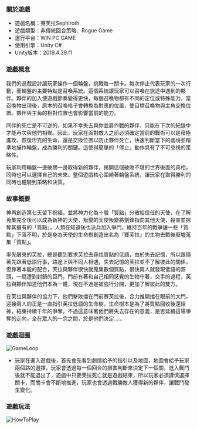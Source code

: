 ### 關於遊戲  

- 遊戲名稱：賽芙拉Sephiroth
- 遊戲類型：非傳統回合策略、Rogue Game
- 運行平台：WIN PC GAME
- 使用引擎：Unity C#
- Unity版本：2019.4.39.f1

### 遊戲概念  
  
我們的遊戲設計讓玩家操作一個輪盤，挑戰每一關卡。每次停止代表玩家的一次行動，而輪盤的主要特點是召喚系統。這個系統讓玩家可以召喚在旅途中遇到的夥伴。夥伴的加入使遊戲節奏變得更快，每個召喚物都有不同的定位或特殊能力。當召喚物出現後，原本的召喚格子會轉換為對應的位置，使目標召喚物與主角交換位置。夥伴與主角的相對位置也會影響當前的能力。

同伴的死亡是不可逆的，如果不幸失去與你並肩作戰的夥伴，只能在下次的紀錄中才能再次與他們相聚。因此，玩家在面對敵人之前必須確定當前的戰術可以是積極進攻、恢復坦克的生命，還是交換位置以防止夥伴死亡，快速判斷當下的處境並精準地操作輪盤，成為勝利的關鍵。這使得簡單的「停止」動作具有了不可忽視的策略性。 

玩家利用輪盤一邊破關一邊取得新的夥伴，揭開這個破敗不堪的世界後面的真相，同時也可以選擇自己的未來。整個遊戲核心圍繞著輪盤系統，讓玩家在取得勝利的同時也體驗到策略和決策。

### 故事概要
神再創造第七天留下祝福，並將神力化為十股「質點」分散給信任的天使，在了解蒐集完全後可以成為新神的天使，叛變的天使叛變將劍鋒指向其他天使，殺害並掠奪其擁有的「質點」，人類在知道後也派兵加入爭鬥，維持百年的戰爭讓一些「質點」下落不明，於是身為天使的生命樹創造出名為『賽芙拉』的生物去戰後廢墟蒐集「質點」。 

率先醒來的芙拉，總是聽到要求芙拉去尋找質點的低語，由於失去記憶，所以跟隨著先跟著低語行事，路途上與不同人相遇，失去記憶的芙拉並不了解彼此的關係，但靠著本能的配合，芙拉與夥伴很快就蒐集數個質點，很快兩人就發現低語的源頭，一扇遭到封鎖的巨門，門前有著和自己相同感覺的生物守著，交手的過程，芙拉與夥伴知道他們本為一體，現在不過是被強行分開，更加了解彼此的雙方。

在芙拉與夥伴的協力下，他們擊敗擋在門前賽芙拉後，合力推開擋在眼前的大門，迎接兩人的正是一直指引芙拉低語的生命樹，生命樹本是為了將質點回收後還給神，結束持續千年的爭奪，不過這意味著他們將失去存在的意義，是否延續這場爭奪的走向，全在眾人的一念之間，於是他們決定……

### 遊戲迴圈
![GameLoop](https://i.imgur.com/DGydZhW.png)
- 玩家在進入遊戲後，首先會先看到劇情給予的指引以及地圖，地圖會給予玩家兩個路的選擇，玩家會透過每一個回合的損害判斷來決定下一個關，進入戰鬥後就不能退出了，遊戲中只要芙拉死亡就是遊戲結束，所以玩家必須謹慎選擇關卡，而關卡會不斷地推進，玩家也會透過戰勝敵人獲得新的夥伴，讓戰鬥發生變化。

### 遊戲玩法
![HowToPlay](https://i.imgur.com/DGydZhW.png)
